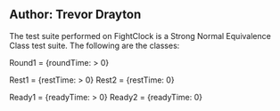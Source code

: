 ## Author: Trevor Drayton

The test suite performed on FightClock is a Strong Normal Equivalence Class test suite. The following are the classes:

Round1 = {roundTime: > 0}

Rest1 = {restTime: > 0}
Rest2 = {restTime: 0}

Ready1 = {readyTime: > 0}
Ready2 = {readyTime: 0}


